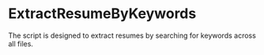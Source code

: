 # ExtractResumeByKeywords
The script is designed to extract resumes by searching for keywords across all files.
